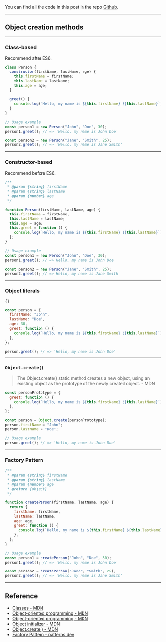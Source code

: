 You can find all the code in this post in the repo [Github](https://github.com/mitchell-cheng/JavaScript-Coding/tree/main/Object/Create%20Object).

---

## Object creation methods

---

### Class-based

Recommend after ES6.

```js
class Person {
  constructor(firstName, lastName, age) {
    this.firstName = firstName;
    this.lastName = lastName;
    this.age = age;
  }

  greet() {
    console.log(`Hello, my name is ${this.firstName} ${this.lastName}`);
  }
}

// Usage example
const person1 = new Person("John", "Doe", 30);
person1.greet(); // => 'Hello, my name is John Doe'

const person2 = new Person("Jane", "Smith", 25);
person2.greet(); // => 'Hello, my name is Jane Smith'
```

---

### Constructor-based

Recommend before ES6.

```js
/**
 * @param {string} firstName
 * @param {string} lastName
 * @param {number} age
 */

function Person(firstName, lastName, age) {
  this.firstName = firstName;
  this.lastName = lastName;
  this.age = age;
  this.greet = function () {
    console.log(`Hello, my name is ${this.firstName} ${this.lastName}`);
  };
}

// Usage example
const person1 = new Person("John", "Doe", 30);
person1.greet(); // => Hello, my name is John Doe

const person2 = new Person("Jane", "Smith", 25);
person2.greet(); // => Hello, my name is Jane Smith
```

---

### Object literals

`{}`

```js
const person = {
  firstName: "John",
  lastName: "Doe",
  age: 30,
  greet: function () {
    console.log(`Hello, my name is ${this.firstName} ${this.lastName}`);
  },
};

person.greet(); // => 'Hello, my name is John Doe'
```

---

### `Object.create()`

> The Object.create() static method creates a new object, using an existing object as the prototype of the newly created object. - MDN

```js
const personPrototype = {
  greet: function () {
    console.log(`Hello, my name is ${this.firstName} ${this.lastName}`);
  },
};

const person = Object.create(personPrototype);
person.firstName = "John";
person.lastName = "Doe";

// Usage example
person.greet(); // => 'Hello, my name is John Doe'
```

---

### Factory Pattern

```js
/**
 * @param {string} firstName
 * @param {string} lastName
 * @param {number} age
 * @return {object}
 */

function createPerson(firstName, lastName, age) {
  return {
    firstName: firstName,
    lastName: lastName,
    age: age,
    greet: function () {
      console.log(`Hello, my name is ${this.firstName} ${this.lastName}`);
    },
  };
}

// Usage example
const person1 = createPerson("John", "Doe", 30);
person1.greet(); // => 'Hello, my name is John Doe'

const person2 = createPerson("Jane", "Smith", 25);
person2.greet(); // => 'Hello, my name is Jane Smith'
```

---

## Reference

- [Classes - MDN](https://developer.mozilla.org/en-US/docs/Web/JavaScript/Reference/Classes)
- [Object-oriented programming - MDN](https://developer.mozilla.org/en-US/docs/Learn/JavaScript/Objects/Object-oriented_programming)
- [Object-oriented programming - MDN](https://developer.mozilla.org/en-US/docs/Learn/JavaScript/Objects/Object-oriented_programming)
- [Object initializer - MDN](https://developer.mozilla.org/en-US/docs/Web/JavaScript/Reference/Operators/Object_initializer)
- [Object.create() - MDN](https://developer.mozilla.org/en-US/docs/Web/JavaScript/Reference/Global_Objects/Object/create)
- [Factory Pattern - patterns.dev](https://www.patterns.dev/vanilla/factory-pattern)
